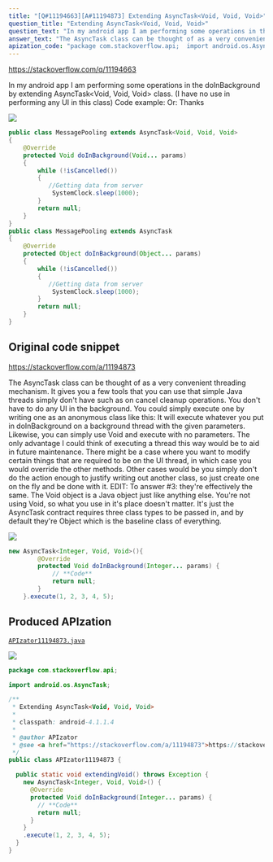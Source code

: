 ```yaml
---
title: "[Q#11194663][A#11194873] Extending AsyncTask<Void, Void, Void>"
question_title: "Extending AsyncTask<Void, Void, Void>"
question_text: "In my android app I am performing some operations in the doInBackground by extending AsyncTask<Void, Void, Void> class. (I have no use in performing any UI in this class) Code example: Or: Thanks"
answer_text: "The AsyncTask class can be thought of as a very convenient threading mechanism.  It gives you a few tools that you can use that simple Java threads simply don't have such as on cancel cleanup operations.  You don't have to do any UI in the background.  You could simply execute one by writing one as an anonymous class like this: It will execute whatever you put in doInBackground on a background thread with the given parameters.  Likewise, you can simply use Void and execute with no parameters. The only advantage I could think of executing a thread this way would be to aid in future maintenance.  There might be a case where you want to modify certain things that are required to be on the UI thread, in which case you would override the other methods.  Other cases would be you simply don't do the action enough to justify writing out another class, so just create one on the fly and be done with it. EDIT: To answer #3: they're effectively the same.  The Void object is a Java object just like anything else.  You're not using Void, so what you use in it's place doesn't matter.  It's just the AsyncTask contract requires three class types to be passed in, and by default they're Object which is the baseline class of everything."
apization_code: "package com.stackoverflow.api;  import android.os.AsyncTask;  /**  * Extending AsyncTask<Void, Void, Void>  *  * classpath: android-4.1.1.4  *  * @author APIzator  * @see <a href=\"https://stackoverflow.com/a/11194873\">https://stackoverflow.com/a/11194873</a>  */ public class APIzator11194873 {    public static void extendingVoid() throws Exception {     new AsyncTask<Integer, Void, Void>() {       @Override       protected Void doInBackground(Integer... params) {         // **Code**         return null;       }     }     .execute(1, 2, 3, 4, 5);   } }"
---
```


https://stackoverflow.com/q/11194663

In my android app I am performing some operations in the doInBackground by extending AsyncTask&lt;Void, Void, Void&gt; class. (I have no use in performing any UI in this class)
Code example:
Or:
Thanks


<div class="code-logo"><img src="/stackoverflow.png" /></div>

```java
public class MessagePooling extends AsyncTask<Void, Void, Void>
{        
    @Override
    protected Void doInBackground(Void... params) 
    {
        while (!isCancelled()) 
        {           
           //Getting data from server            
            SystemClock.sleep(1000);
        }
        return null;
    }
}
public class MessagePooling extends AsyncTask
{
    @Override
    protected Object doInBackground(Object... params) 
    {
        while (!isCancelled()) 
        {           
           //Getting data from server            
            SystemClock.sleep(1000);
        }
        return null;    
    }
}
```


## Original code snippet

https://stackoverflow.com/a/11194873

The AsyncTask class can be thought of as a very convenient threading mechanism.  It gives you a few tools that you can use that simple Java threads simply don&#x27;t have such as on cancel cleanup operations.  You don&#x27;t have to do any UI in the background.  You could simply execute one by writing one as an anonymous class like this:
It will execute whatever you put in doInBackground on a background thread with the given parameters.  Likewise, you can simply use Void and execute with no parameters.
The only advantage I could think of executing a thread this way would be to aid in future maintenance.  There might be a case where you want to modify certain things that are required to be on the UI thread, in which case you would override the other methods.  Other cases would be you simply don&#x27;t do the action enough to justify writing out another class, so just create one on the fly and be done with it.
EDIT:
To answer #3: they&#x27;re effectively the same.  The Void object is a Java object just like anything else.  You&#x27;re not using Void, so what you use in it&#x27;s place doesn&#x27;t matter.  It&#x27;s just the AsyncTask contract requires three class types to be passed in, and by default they&#x27;re Object which is the baseline class of everything.

<div class="code-logo"><img src="/stackoverflow.png" /></div>

```java
new AsyncTask<Integer, Void, Void>(){
        @Override
        protected Void doInBackground(Integer... params) {
            // **Code**
            return null;
        }
    }.execute(1, 2, 3, 4, 5);
```

## Produced APIzation

[`APIzator11194873.java`](https://github.com/pasqualesalza/apization-temp/raw/main/data/search/APIzator11194873.java)

<div class="code-logo"><img src="/apizator.png" /></div>

```java
package com.stackoverflow.api;

import android.os.AsyncTask;

/**
 * Extending AsyncTask<Void, Void, Void>
 *
 * classpath: android-4.1.1.4
 *
 * @author APIzator
 * @see <a href="https://stackoverflow.com/a/11194873">https://stackoverflow.com/a/11194873</a>
 */
public class APIzator11194873 {

  public static void extendingVoid() throws Exception {
    new AsyncTask<Integer, Void, Void>() {
      @Override
      protected Void doInBackground(Integer... params) {
        // **Code**
        return null;
      }
    }
    .execute(1, 2, 3, 4, 5);
  }
}

```
